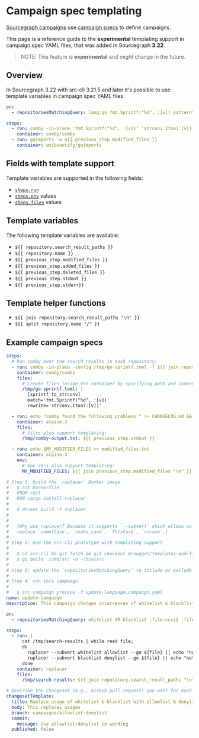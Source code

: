 # Campaign spec templating

<style>.markdown-body h2 { margin-top: 50px; }</style>

[Sourcegraph campaigns](../index.md) use [campaign specs](../index.md#campaign-specs) to define campaigns.

This page is a reference guide to the **experimental** templating support in campaign spec YAML files, that was added in Sourcegraph **3.22**.

> NOTE: This feature is **experimental** and might change in the future.

## Overview

In Sourcegraph 3.22 with src-cli 3.21.5 and later it's possible to use template variables in campaign spec YAML files.

```yaml
on:
  - repositoriesMatchingQuery: lang:go fmt.Sprintf("%d", :[v]) patterntype:structural -file:vendor

steps:
  - run: comby -in-place 'fmt.Sprintf("%d", :[v])' 'strconv.Itoa(:[v])' ${{ repository.search_result_paths }}
    container: comby/comby
  - run: goimports -w ${{ previous_step.modified_files }}
    container: unibeautify/goimports
```

## Fields with template support

Template variables are supported in the following fields:

- [`steps.run`](campaign_spec_yaml_reference.md#steps-run)
- [`steps.env`](campaign_spec_yaml_reference.md#steps-run) values
- [`steps.files`](campaign_spec_yaml_reference.md#steps-run) values

## Template variables

The following template variables are available:

- `${{ repository.search_result_paths }}`
- `${{ repository.name }}`
- `${{ previous_step.modified_files }}`
- `${{ previous_step.added_files }}`
- `${{ previous_step.deleted_files }}`
- `${{ previous_step.stdout }}`
- `${{ previous_step.stderr}}`

## Template helper functions

- `${{ join repository.search_result_paths "\n" }}`
- `${{ split repository.name "/" }}`

## Example campaign specs

```yaml
steps:
  # Run comby over the search results in each repository:
  - run: comby -in-place -config /tmp/go-sprintf.toml -f ${{ join repository.search_result_paths "," }}
    container: comby/comby
    files:
      # Create files inside the container by specifying path and content here:
      /tmp/go-sprintf.toml: |
        [sprintf_to_strconv]
        match='fmt.Sprintf("%d", :[v])'
        rewrite='strconv.Itoa(:[v])'

  - run: echo "comby found the following problems:" >> CHANGELOG.md && cat /tmp/comby-output.txt >> CHANGELOG.md
    container: alpine:3
    files:
      # files also support templating:
      /tmp/comby-output.txt: ${{ previous_step.stdout }}

  - run: echo $MY_MODIFIED_FILES >> modified_files.txt
    container: alpine:3
    env:
      # env vars also support templating:
      MY_MODIFIED_FILES: ${{ join previous_step.modified_files "\n" }}
```

```yaml
# Step 1: build the `ruplacer` Docker image
#   $ cat Dockerfile
#   FROM rust
#   RUN cargo install ruplacer
#
#   $ docker build -t ruplacer .
#
#
#   (Why use ruplacer? Because it supports `--subvert` which allows us to
#   replace `camelCase`, `snake_case`, `ThisCase`, `nocase`.)
#
# Step 2: use the src-cli prototype with templating support
#
#   $ cd src-cli && git fetch && git checkout mrnugget/templates-and-files
#   $ go build ./cmd/src -o ~/bin/src
#
# Step 3: update the `repositoriesMatchingQuery` to include or exclude file types.
#
# Step 4: run this campaign
#
#   $ src campaign preview -f update-language.campaign.yaml
name: update-language
description: This campaign changes occurrences of whitelist & blacklist to allowlist & denylist.

on:
  - repositoriesMatchingQuery: whitelist OR blacklist -file:scss$ -file:html$ repo:github.com/sourcegraph/sourcegraph

steps:
  - run: |
      cat /tmp/search-results | while read file;
      do
        ruplacer --subvert whitelist allowlist --go ${file} || echo "nothing to replace";
        ruplacer --subvert blacklist denylist --go ${file} || echo "nothing to replace";
      done
    container: ruplacer
    files:
      /tmp/search-results: ${{ join repository.search_result_paths "\n" }}

# Describe the changeset (e.g., GitHub pull request) you want for each repository.
changesetTemplate:
  title: Replace usage of whitelist & blacklist with allowlist & denylist
  body: This replaces usages 
  branch: campaigns/allowlist-denylist
  commit:
    message: Use allowlist/denylist in wording
  published: false
```
